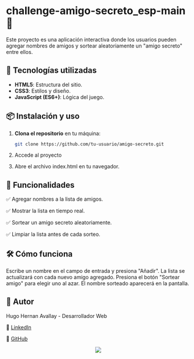 # challenge-amigo-secreto_esp-main 🎁

Este proyecto es una aplicación interactiva donde los usuarios pueden agregar nombres de amigos y sortear aleatoriamente un "amigo secreto" entre ellos.

## 🚀 Tecnologías utilizadas

- **HTML5**: Estructura del sitio.
- **CSS3**: Estilos y diseño.
- **JavaScript (ES6+)**: Lógica del juego.

## 📦 Instalación y uso

1. **Clona el repositorio** en tu máquina:
   ```sh
   git clone https://github.com/tu-usuario/amigo-secreto.git
   
2. Accede al proyecto

3. Abre el archivo index.html en tu navegador.

   
## 🎯 Funcionalidades

✅ Agregar nombres a la lista de amigos.

✅ Mostrar la lista en tiempo real.

✅ Sortear un amigo secreto aleatoriamente.

✅ Limpiar la lista antes de cada sorteo.


## 🛠 Cómo funciona

Escribe un nombre en el campo de entrada y presiona "Añadir".
La lista se actualizará con cada nuevo amigo agregado.
Presiona el botón "Sortear amigo" para elegir uno al azar.
El nombre sorteado aparecerá en la pantalla.



## 📝 Autor

Hugo Hernan Avallay - Desarrollador Web

📌 [LinkedIn](https://www.linkedin.com/in/gandicox/)

📌 [GitHub](https://github.com/gandicoxq)

<!--Footer--> 
<p align="center">
  <img src="https://capsule-render.vercel.app/api?type=waving&color=gradient&height=65&section=footer"/>
</p>
